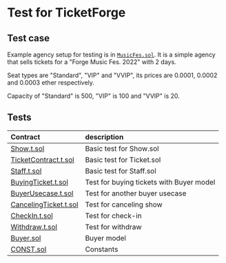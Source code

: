 
# Test for TicketForge

## Test case 

Example agency setup for testing is in [`MusicFes.sol`](MusicFes.sol). 
It is a simple agency that sells tickets for a "Forge Music Fes. 2022" with 2 days. 

Seat types are "Standard", "VIP" and "VVIP", its prices are 0.0001, 0.0002 and 0.0003 ether respectively. 

Capacity of "Standard" is 500, "VIP" is 100 and "VVIP" is 20.

## Tests

| Contract | description |
|:--- |:--- |
| [Show.t.sol](Show.t.sol) | Basic test for Show.sol |
| [TicketContract.t.sol](TicketContract.t.sol) | Basic test for Ticket.sol |
| [Staff.t.sol](Staff.t.sol) | Basic test for Staff.sol |
| [BuyingTicket.t.sol](BuyingTicket.t.sol) | Test for buying tickets with Buyer model |
| [BuyerUsecase.t.sol](BuyerUsecase.t.sol) | Test for another buyer usecase |
| [CancelingTicket.t.sol](CancelingTicket.t.sol) | Test for canceling show |
| [CheckIn.t.sol](CheckIn.t.sol) | Test for check-in |
| [Withdraw.t.sol](Withdraw.t.sol) | Test for withdraw |
| [Buyer.sol](Buyer.t.sol) | Buyer model |
| [CONST.sol](CONST.t.sol) | Constants |

